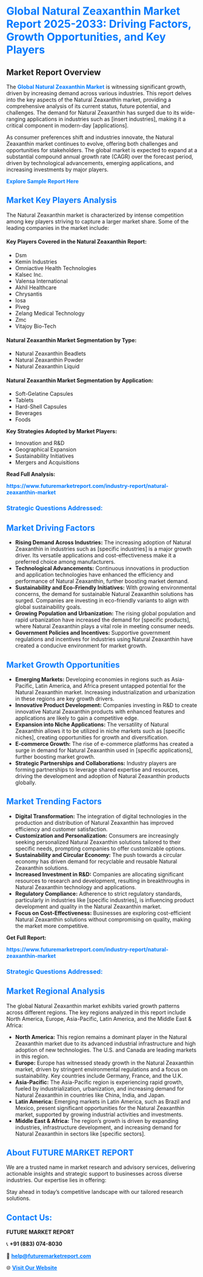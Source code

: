 <h1 style="color: #007BFF;">Global Natural Zeaxanthin Market Report 2025-2033: Driving Factors, Growth Opportunities, and Key Players</h1>

<section id="overview">
<h2>Market Report Overview</h2>
<p>The <a href="https://www.futuremarketreport.com/industry-report/natural-zeaxanthin-market" style="color: #007BFF; text-decoration: none;"><strong>Global Natural Zeaxanthin Market</strong></a> is witnessing significant growth, driven by increasing demand across various industries. This report delves into the key aspects of the Natural Zeaxanthin market, providing a comprehensive analysis of its current status, future potential, and challenges. The demand for Natural Zeaxanthin has surged due to its wide-ranging applications in industries such as [insert industries], making it a critical component in modern-day [applications].</p>
<p>As consumer preferences shift and industries innovate, the Natural Zeaxanthin market continues to evolve, offering both challenges and opportunities for stakeholders. The global market is expected to expand at a substantial compound annual growth rate (CAGR) over the forecast period, driven by technological advancements, emerging applications, and increasing investments by major players.</p>
</section>

<section id="overview">
<p><a href="https://www.futuremarketreport.com/request-sample/reportId=30688" style="color: #007BFF; text-decoration: none;"><strong>Explore Sample Report Here</strong></a></p>
</section>

<section id="key-players">
<h2 style="color: #007BFF;">Market Key Players Analysis</h2>
<p>The Natural Zeaxanthin market is characterized by intense competition among key players striving to capture a larger market share. Some of the leading companies in the market include:</p>
<h4>Key Players Covered in the Natural Zeaxanthin Report:</h4>
<ul><li>Dsm</li><li>Kemin Industries</li><li>Omniactive Health Technologies</li><li>Kalsec Inc.</li><li>Valensa International</li><li>Akhil Healthcare</li><li>Chrysantis</li><li>Iosa</li><li>Piveg</li><li>Zelang Medical Technology</li><li>Zmc</li><li>Vitajoy Bio-Tech</li></ul>
<h4>Natural Zeaxanthin Market Segmentation by Type:</h4>
<ul><li>Natural Zeaxanthin Beadlets</li><li>Natural Zeaxanthin Powder</li><li>Natural Zeaxanthin Liquid</li></ul>

<h4>Natural Zeaxanthin Market Segmentation by Application:</h4>
<ul><li>Soft-Gelatine Capsules</li><li>Tablets</li><li>Hard-Shell Capsules</li><li>Beverages</li><li>Foods</li></ul>
<p><strong>Key Strategies Adopted by Market Players:</strong></p>
<ul>
<li>Innovation and R&D</li>
<li>Geographical Expansion</li>
<li>Sustainability Initiatives</li>
<li>Mergers and Acquisitions</li>
</ul>
</section>

<section>
<p><strong>Read Full Analysis: </strong></p><a href="https://www.futuremarketreport.com/industry-report/natural-zeaxanthin-market" style="color: #007BFF; text-decoration: none;"><strong>https://www.futuremarketreport.com/industry-report/natural-zeaxanthin-market</strong></a>
<h3 style="color: #007BFF;">Strategic Questions Addressed:</h3>
</section>

<section id="driving-factors">
<h2 style="color: #007BFF;">Market Driving Factors</h2>
<ul>
<li><strong>Rising Demand Across Industries:</strong> The increasing adoption of Natural Zeaxanthin in industries such as [specific industries] is a major growth driver. Its versatile applications and cost-effectiveness make it a preferred choice among manufacturers.</li>
<li><strong>Technological Advancements:</strong> Continuous innovations in production and application technologies have enhanced the efficiency and performance of Natural Zeaxanthin, further boosting market demand.</li>
<li><strong>Sustainability and Eco-Friendly Initiatives:</strong> With growing environmental concerns, the demand for sustainable Natural Zeaxanthin solutions has surged. Companies are investing in eco-friendly variants to align with global sustainability goals.</li>
<li><strong>Growing Population and Urbanization:</strong> The rising global population and rapid urbanization have increased the demand for [specific products], where Natural Zeaxanthin plays a vital role in meeting consumer needs.</li>
<li><strong>Government Policies and Incentives:</strong> Supportive government regulations and incentives for industries using Natural Zeaxanthin have created a conducive environment for market growth.</li>
</ul>
</section>

<section id="growth-opportunities">
<h2 style="color: #007BFF;">Market Growth Opportunities</h2>
<ul>
<li><strong>Emerging Markets:</strong> Developing economies in regions such as Asia-Pacific, Latin America, and Africa present untapped potential for the Natural Zeaxanthin market. Increasing industrialization and urbanization in these regions are key growth drivers.</li>
<li><strong>Innovative Product Development:</strong> Companies investing in R&D to create innovative Natural Zeaxanthin products with enhanced features and applications are likely to gain a competitive edge.</li>
<li><strong>Expansion into Niche Applications:</strong> The versatility of Natural Zeaxanthin allows it to be utilized in niche markets such as [specific niches], creating opportunities for growth and diversification.</li>
<li><strong>E-commerce Growth:</strong> The rise of e-commerce platforms has created a surge in demand for Natural Zeaxanthin used in [specific applications], further boosting market growth.</li>
<li><strong>Strategic Partnerships and Collaborations:</strong> Industry players are forming partnerships to leverage shared expertise and resources, driving the development and adoption of Natural Zeaxanthin products globally.</li>
</ul>
</section>

<section id="trending-factors">
<h2 style="color: #007BFF;">Market Trending Factors</h2>
<ul>
<li><strong>Digital Transformation:</strong> The integration of digital technologies in the production and distribution of Natural Zeaxanthin has improved efficiency and customer satisfaction.</li>
<li><strong>Customization and Personalization:</strong> Consumers are increasingly seeking personalized Natural Zeaxanthin solutions tailored to their specific needs, prompting companies to offer customizable options.</li>
<li><strong>Sustainability and Circular Economy:</strong> The push towards a circular economy has driven demand for recyclable and reusable Natural Zeaxanthin solutions.</li>
<li><strong>Increased Investment in R&D:</strong> Companies are allocating significant resources to research and development, resulting in breakthroughs in Natural Zeaxanthin technology and applications.</li>
<li><strong>Regulatory Compliance:</strong> Adherence to strict regulatory standards, particularly in industries like [specific industries], is influencing product development and quality in the Natural Zeaxanthin market.</li>
<li><strong>Focus on Cost-Effectiveness:</strong> Businesses are exploring cost-efficient Natural Zeaxanthin solutions without compromising on quality, making the market more competitive.</li>
</ul>
</section>

<section>
<p><strong>Get Full Report: </strong></p><a href="https://www.futuremarketreport.com/industry-report/natural-zeaxanthin-market" style="color: #007BFF; text-decoration: none;"><strong>https://www.futuremarketreport.com/industry-report/natural-zeaxanthin-market</strong></a>
<h3 style="color: #007BFF;">Strategic Questions Addressed:</h3>
</section>


<section id="regional-analysis">
<h2 style="color: #007BFF;">Market Regional Analysis</h2>
<p>The global Natural Zeaxanthin market exhibits varied growth patterns across different regions. The key regions analyzed in this report include North America, Europe, Asia-Pacific, Latin America, and the Middle East & Africa:</p>
<ul>
<li><strong>North America:</strong> This region remains a dominant player in the Natural Zeaxanthin market due to its advanced industrial infrastructure and high adoption of new technologies. The U.S. and Canada are leading markets in this region.</li>
<li><strong>Europe:</strong> Europe has witnessed steady growth in the Natural Zeaxanthin market, driven by stringent environmental regulations and a focus on sustainability. Key countries include Germany, France, and the U.K.</li>
<li><strong>Asia-Pacific:</strong> The Asia-Pacific region is experiencing rapid growth, fueled by industrialization, urbanization, and increasing demand for Natural Zeaxanthin in countries like China, India, and Japan.</li>
<li><strong>Latin America:</strong> Emerging markets in Latin America, such as Brazil and Mexico, present significant opportunities for the Natural Zeaxanthin market, supported by growing industrial activities and investments.</li>
<li><strong>Middle East & Africa:</strong> The region’s growth is driven by expanding industries, infrastructure development, and increasing demand for Natural Zeaxanthin in sectors like [specific sectors].</li>
</ul>
</section>

<footer>
<h2 style="color: #007BFF;">About FUTURE MARKET REPORT</h2>
<p>We are a trusted name in market research and advisory services, delivering actionable insights and strategic support to businesses across diverse industries. Our expertise lies in offering:</p>

<p>Stay ahead in today’s competitive landscape with our tailored research solutions.</p>

<h2 style="color: #007BFF;">Contact Us:</h2>
<p><strong>FUTURE MARKET REPORT</strong></p>
<p>📞 <strong>+91 (883) 074-8030</strong></p>
<p>📧 <strong><a href="mailto:help@futuremarketreport.com" style="color: #007BFF;">help@futuremarketreport.com</a></strong></p>
<p>🌐 <strong><a href="https://www.futuremarketreport.com/" style="color: #007BFF;">Visit Our Website</a></strong></p>
</footer>